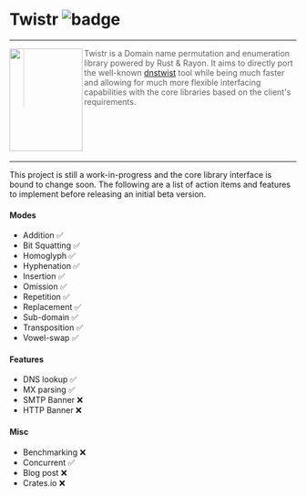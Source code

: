 # Twistr ![badge](https://img.shields.io/static/v1?label=status&message=alpha&color=yellow)
---

<img align="left" width="128" height="180" src="https://github.com/JuxhinDB/twistrs/blob/master/res/logo-x128.png">

> Twistr is a Domain name permutation and enumeration library powered by Rust & Rayon. It aims to directly port the well-known [dnstwist](https://github.com/elceef/dnstwist) tool while being much faster and allowing for much more flexible interfacing capabilities with the core libraries based on the client's requirements.

<br/><br/><br/><br/>

---

This project is still a work-in-progress and the core library interface is bound to change soon. The following are a list of action items and features to implement before releasing an initial beta version.

#### Modes

- Addition ✅
- Bit Squatting ✅
- Homoglyph ✅
- Hyphenation ✅
- Insertion ✅
- Omission ✅
- Repetition ✅
- Replacement ✅
- Sub-domain ✅
- Transposition ✅
- Vowel-swap ✅

#### Features

- DNS lookup ✅
- MX parsing ✅
- SMTP Banner ❌
- HTTP Banner ❌

#### Misc

- Benchmarking ❌
- Concurrent ✅
- Blog post ❌
- Crates.io ❌

